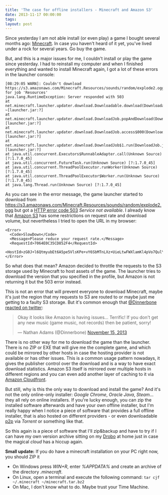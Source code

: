 ```yaml
---
title: 'The case for offline installers - Minecraft and Amazon S3'
date: 2013-11-17 00:00:00 
tags: 
layout: post
---
```

Since yesterday I am not able install (or even play) a game I bought several months ago: [Minecraft][0]. In case you haven't heard of it yet, you've lived under a rock for several years. Go buy the game.

But, and this is a major issues for me, I couldn't install or play the game since yesterday. I had to reinstall my computer and when I finished everything and wanted to install Minecraft again, I got a lot of these errors in the launcher console:

    [08:29:05 WARN]: Couldn't download https://s3.amazonaws.com/Minecraft.Resources/sounds/random/explode2.ogg for job 'Resources'
    java.lang.RuntimeException: Server responded with 503
	at net.minecraft.launcher.updater.download.Downloadable.download(Downloadable.java:88) ~[launcher.jar:?]
	at net.minecraft.launcher.updater.download.DownloadJob.popAndDownload(DownloadJob.java:104) [launcher.jar:?]
	at net.minecraft.launcher.updater.download.DownloadJob.access$000(DownloadJob.java:11) [launcher.jar:?]
	at net.minecraft.launcher.updater.download.DownloadJob$1.run(DownloadJob.java:86) [launcher.jar:?]
	at java.util.concurrent.Executors$RunnableAdapter.call(Unknown Source) [?:1.7.0_45]
	at java.util.concurrent.FutureTask.run(Unknown Source) [?:1.7.0_45]
	at java.util.concurrent.ThreadPoolExecutor.runWorker(Unknown Source) [?:1.7.0_45]
	at java.util.concurrent.ThreadPoolExecutor$Worker.run(Unknown Source) [?:1.7.0_45]
	at java.lang.Thread.run(Unknown Source) [?:1.7.0_45]

As you can see in the error message, the game launcher started to download from https://s3.amazonaws.com/Minecraft.Resources/sounds/random/explode2.ogg but got a [HTTP error code 503][1] *Service not available*. I already know that [Amazon S3][2] has some restrictions on request rate and download volume, but nevertheless I tried to open the URL in my browser:

    <Error>
      <Code>SlowDown</Code>
      <Message>Please reduce your request rate.</Message>
      <RequestId>7064E0C35CD852F4</RequestId>
         <HostId>zG0J+l6QtmyubEt6A5pe5VlsKPe+vY6SbMTnLXz+UieLtwFWXlamKl4pVo7QulY7</HostId>
    </Error>

So what does that mean? Amazon decided to throttle the requests to the S3 storage used by Minecraft to host assets of the game. The launcher tries to download the version that you specified in the profile, but Amazon is not returning it but the 503 error instead.

This is not an error that will prevent everyone to download Minecraft, maybe it's just the region that my requests to S3 are routed to or maybe just me getting to a faulty S3 storage. But it's common enough that [@Dinnerbone reacted on twitter][3]:

<blockquote class="twitter-tweet"><p>Okay it looks like Amazon is having issues... Terrific! If you don&#39;t get any new music (game music, not records) then be patient, sorry!</p>&mdash; Nathan Adams (@Dinnerbone) <a href="https://twitter.com/Dinnerbone/statuses/401462779695341568">November 15, 2013</a></blockquote>
<script async src="//platform.twitter.com/widgets.js" charset="utf-8"></script>

There is no other way for me to download the game than the launcher. There is no ZIP or EXE that will give me the complete game, and which could be mirrored by other hosts in case the hosting provider is not available or has other issues. This is a common usage pattern nowadays, it gives the publisher control over the download and is a way to have exact download statistics. Amazon S3 itself is mirrored over multiple hosts in different regions and you can even add another layer of caching to it via [Amazon Cloudfront][4].

But still, why is this the only way to download and install the game? And it's not the only online-only installer: *Google Chrome*, *Oracle Java*, *Steam*... they all rely on online installers. If you're lucky enough, you can zip the installed software afterwards and have your own offline installer, but I'm really happy when I notice a piece of software that provides a full offline installer, that is also hosted on different providers - or even downloadable [p2p][4] via *Torrent* or something like that.

So this again is a piece of software that I'll zip&backup and have to try if I can have my own version archive sitting on my [Drobo][6] at home just in case the magical *cloud* has a hiccup again.

**Small update:** If you do have a minecraft installation on your PC right now, you should ZIP it

* On Windows press *WIN+R*, enter *%APPDATA%* and create an archive of the directory *.minecraft*.
* On Linux, open a terminal and execute the following command: `tar cjf ~/.minecraft ~/minecraft.tar.bz2`
* On Mac, I don't know what to do. Maybe trust your Time Machine.

[0]: http://minecraft.net
[1]: http://www.w3.org/Protocols/rfc2616/rfc2616-sec10.html#sec10.5.4
[2]: http://aws.amazon.com/s3/
[3]: https://twitter.com/Dinnerbone/status/401462779695341568
[4]: http://aws.amazon.com/cloudfront/
[5]: http://en.wikipedia.org/wiki/Peer-to-peer
[6]: http://www.drobo.com/

